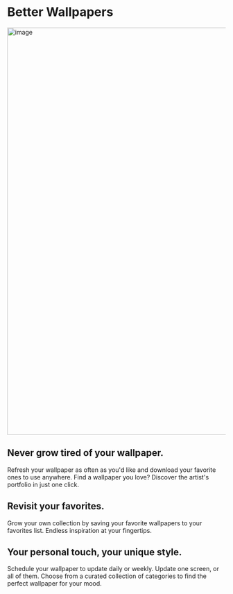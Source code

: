 # Better Wallpapers

<img width="939" alt="image" src="https://github.com/sebsojeda/better-wallpapers/assets/31638314/671ddc99-1bb8-43c9-a5d5-4bd1a90ce6d3">

## Never grow tired of your wallpaper.
Refresh your wallpaper as often as you'd like and download your favorite ones to use anywhere. Find a wallpaper you love? Discover the artist's portfolio in just one click.

## Revisit your favorites.
Grow your own collection by saving your favorite wallpapers to your favorites list. Endless inspiration at your fingertips.

## Your personal touch, your unique style.
Schedule your wallpaper to update daily or weekly. Update one screen, or all of them. Choose from a curated collection of categories to find the perfect wallpaper for your mood.
